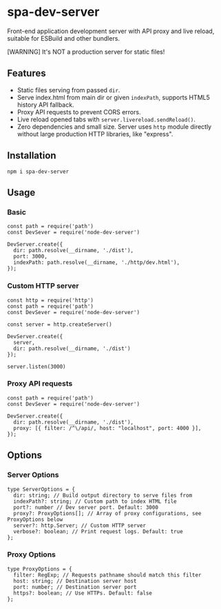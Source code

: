 # spa-dev-server

Front-end application development server with API proxy and live reload, suitable for ESBuild and other bundlers.

[WARNING] It's NOT a production server for static files!

## Features

- Static files serving from passed `dir`.
- Serve index.html from main dir or given `indexPath`, supports HTML5 history API fallback.
- Proxy API requests to prevent CORS errors.
- Live reload opened tabs with `server.livereload.sendReload()`.
- Zero dependencies and small size. Server uses `http` module directly without large production HTTP libraries, like "express".

## Installation

```
npm i spa-dev-server
```

## Usage

### Basic

```
const path = require('path')
const DevSever = require('node-dev-server')

DevServer.create({
  dir: path.resolve(__dirname, './dist'),
  port: 3000,
  indexPath: path.resolve(__dirname, './http/dev.html'),
});
```

### Custom HTTP server

```
const http = require('http')
const path = require('path')
const DevSever = require('node-dev-server')

const server = http.createServer()

DevServer.create({
  server,
  dir: path.resolve(__dirname, './dist')
});

server.listen(3000)
```

### Proxy API requests

```
const path = require('path')
const DevSever = require('node-dev-server')

DevServer.create({
  dir: path.resolve(__dirname, './dist'),
  proxy: [{ filter: /^\/api/, host: "localhost", port: 4000 }],
});
```

## Options

### Server Options
```
type ServerOptions = {
  dir: string; // Build output directory to serve files from
  indexPath?: string; // Custom path to index HTML file
  port?: number // Dev server port. Default: 3000
  proxy?: ProxyOptions[]; // Array of proxy configurations, see ProxyOptions below
  server?: http.Server; // Custom HTTP server
  verbose?: boolean; // Print request logs. Default: true
};
```

### Proxy Options
```
type ProxyOptions = {
  filter: RegExp; // Requests pathname should match this filter
  host: string; // Destination server host
  port: number; // Destination server port
  https?: boolean; // Use HTTPs. Default: false
};
```